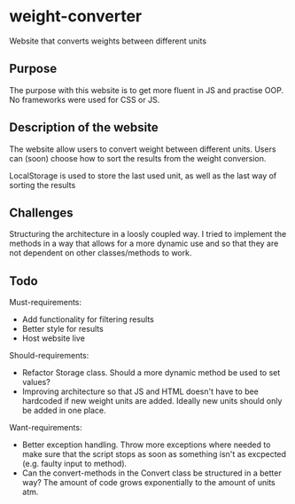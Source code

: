 # weight-converter
Website that converts weights between different units

## Purpose
The purpose with this website is to get more fluent in JS and practise OOP. No frameworks were used for CSS or JS.

## Description of the website
The website allow users to convert weight between different units. Users can (soon) choose how to sort the results from the weight conversion. 

LocalStorage is used to store the last used unit, as well as the last way of sorting the results 

## Challenges
Structuring the architecture in a loosly coupled way. I tried to implement the methods in a way that allows for a more dynamic use and so that they are not dependent on other classes/methods to work.

## Todo
Must-requirements:
* Add functionality for filtering results
* Better style for results
* Host website live

Should-requirements:
* Refactor Storage class. Should a more dynamic method be used to set values?
* Improving architecture so that JS and HTML doesn't have to bee hardcoded if new weight units are added. Ideally new units should only be added in one place.

Want-requirements:
* Better exception handling. Throw more exceptions where needed to make sure that the script stops as soon as something isn't as excpected (e.g. faulty input to method).
* Can the convert-methods in the Convert class be structured in a better way? The amount of code grows exponentially to the amount of units atm.